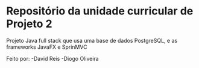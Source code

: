 # Repositório da unidade curricular de Projeto 2
Projeto Java full stack que usa uma base de dados PostgreSQL, e as frameworks JavaFX e SprinMVC

Feito por:
-David Reis
-Diogo Oliveira
